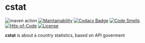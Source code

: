 # cstat

![maven action](https://github.com/Ig-v-k/cstat/actions/workflows/mvn.yml/badge.svg)
[![Maintainability](https://api.codeclimate.com/v1/badges/c27360f12c90a9035c3d/maintainability)](https://codeclimate.com/github/Ig-v-k/cstat/maintainability)
[![Codacy Badge](https://app.codacy.com/project/badge/Grade/70eb0a06bf5f44ffa6e3541f2f34955b)](https://app.codacy.com/gh/Ig-v-k/cstat/dashboard?utm_source=gh&utm_medium=referral&utm_content=&utm_campaign=Badge_grade)
[![Code Smells](https://sonarcloud.io/api/project_badges/measure?project=Ig-v-k_cstat&metric=code_smells)](https://sonarcloud.io/summary/new_code?id=Ig-v-k_cstat)
[![Hits-of-Code](https://hitsofcode.com/github/Ig-v-k/cstat?branch=main&label=Hits-of-Code)](https://hitsofcode.com/github/Ig-v-k/cstat/view?branch=main&label=Hits-of-Code)
[![License](https://img.shields.io/badge/license-MIT-green.svg)](https://github.com/Ig-v-k/cstat/blob/main/LICENSE)

**cstat** is about a country statistics, based on API goverment
